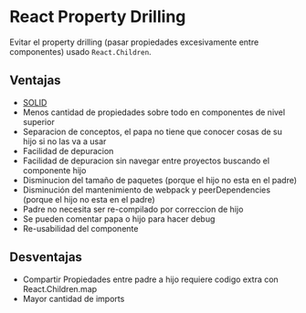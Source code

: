 # React Property Drilling

Evitar el property drilling (pasar propiedades excesivamente entre componentes) usado `React.Children`.

## Ventajas

* [SOLID](https://medium.com/backticks-tildes/the-s-o-l-i-d-principles-in-pictures-b34ce2f1e898)
* Menos cantidad de propiedades sobre todo en componentes de nivel superior
* Separacion de conceptos, el papa no tiene que conocer cosas de su hijo si no las va a usar
* Facilidad de depuracion
* Facilidad de depuracion sin navegar entre proyectos buscando el componente hijo
* Disminucion del tamaño de paquetes (porque el hijo no esta en el padre)
* Disminución del mantenimiento de webpack y peerDependencies (porque el hijo no esta en el padre)
* Padre no necesita ser re-compilado por correccion de hijo
* Se pueden comentar papa o hijo para hacer debug
* Re-usabilidad del componente

## Desventajas

* Compartir Propiedades entre padre a hijo requiere codigo extra con React.Children.map
* Mayor cantidad de imports
